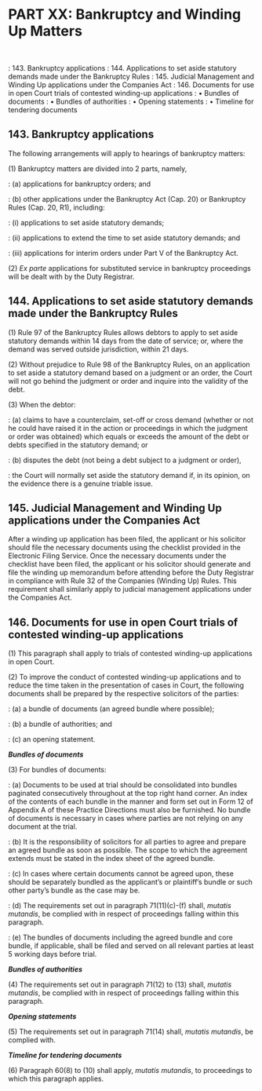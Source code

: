 # PART XX: Bankruptcy and Winding Up Matters
&nbsp;

: 143\. Bankruptcy applications 
: 144\. Applications to set aside statutory demands made under the Bankruptcy Rules 
: 145\. Judicial Management and Winding Up applications under the Companies Act 
: 146\. Documents for use in open Court trials of contested winding-up applications 
: • Bundles of documents 
: • Bundles of authorities 
: • Opening statements 
: • Timeline for tendering documents

## 143. Bankruptcy applications

The following arrangements will apply to hearings of bankruptcy matters:

(1) Bankruptcy matters are divided into 2 parts, namely,

: (a) applications for bankruptcy orders; and

: (b) other applications under the Bankruptcy Act (Cap. 20) or Bankruptcy Rules (Cap. 20, R1), including:

<!-- #########################################################################
TODO: Add formatting for nested points
########################################################################## -->

: (i) applications to set aside statutory demands;

: (ii) applications to extend the time to set aside statutory demands; and

: (iii) applications for interim orders under Part V of the Bankruptcy Act.

(2) *Ex parte* applications for substituted service in bankruptcy proceedings will be dealt with by the Duty Registrar.

## 144. Applications to set aside statutory demands made under the Bankruptcy Rules

(1) Rule 97 of the Bankruptcy Rules allows debtors to apply to set aside statutory demands within 14 days from the date of service; or, where the demand was served outside jurisdiction, within 21 days.

(2) Without prejudice to Rule 98 of the Bankruptcy Rules, on an application to set aside a statutory demand based on a judgment or an order, the Court will not go behind the judgment or order and inquire into the validity of the debt. 

(3) When the debtor:

: (a) claims to have a counterclaim, set-off or cross demand (whether or not he could have raised it in the action or proceedings in which the judgment or order was obtained) which equals or exceeds the amount of the debt or debts specified in the statutory demand; or

: (b) disputes the debt (not being a debt subject to a judgment or order),

: the Court will normally set aside the statutory demand if, in its opinion, on the evidence there is a genuine triable issue.

## 145. Judicial Management and Winding Up applications under the Companies Act

After a winding up application has been filed, the applicant or his solicitor should file the necessary documents using the checklist provided in the Electronic Filing Service. Once the necessary documents under the checklist have been filed, the applicant or his solicitor should generate and file the winding up memorandum before attending before the Duty Registrar in compliance with Rule 32 of the Companies (Winding Up) Rules.  This requirement shall similarly apply to judicial management applications under the Companies Act.

## 146. Documents for use in open Court trials of contested winding-up applications

(1) This paragraph shall apply to trials of contested winding-up applications in open Court.

(2) To improve the conduct of contested winding-up applications and to reduce the time taken in the presentation of cases in Court, the following documents shall be prepared by the respective solicitors of the parties:

: (a) a bundle of documents (an agreed bundle where possible);

: (b) a bundle of authorities; and

: (c) an opening statement.

***Bundles of documents***

(3) For bundles of documents:

: (a) Documents to be used at trial should be consolidated into bundles paginated consecutively throughout at the top right hand corner. An index of the contents of each bundle in the manner and form set out in Form 12 of Appendix A of these Practice Directions must also be furnished. No bundle of documents is necessary in cases where parties are not relying on any document at the trial.

: (b) It is the responsibility of solicitors for all parties to agree and prepare an agreed bundle as soon as possible. The scope to which the agreement extends must be stated in the index sheet of the agreed bundle.

: (c) In cases where certain documents cannot be agreed upon, these should be separately bundled as the applicant’s or plaintiff’s bundle or such other party’s bundle as the case may be.

: (d) The requirements set out in paragraph 71(11)(c)-(f) shall, *mutatis mutandis*, be complied with in respect of proceedings falling within this paragraph.

: (e) The bundles of documents including the agreed bundle and core bundle, if applicable, shall be filed and served on all relevant parties at least 5 working days before trial.

***Bundles of authorities***

(4) The requirements set out in paragraph 71(12) to (13) shall, *mutatis mutandis*, be complied with in respect of proceedings falling within this paragraph.

***Opening statements***

(5) The requirements set out in paragraph 71(14) shall, *mutatis mutandis*, be complied with.

***Timeline for tendering documents***

(6) Paragraph 60(8) to (10) shall apply, *mutatis mutandis*, to proceedings to which this paragraph applies.
